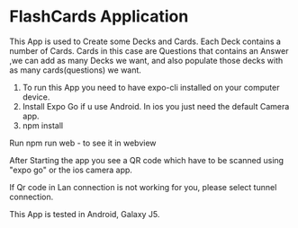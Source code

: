 # FlashCards Application

This App is used to Create some Decks and Cards. Each Deck contains a number of Cards. Cards in this case are Questions that contains an Answer
,we can add as many Decks we want, and also populate those decks with as many cards(questions) we want.

1. To run this App you need to have expo-cli installed on your computer device.
2. Install Expo Go if u use Android. In ios you just need the default Camera app.
3. npm install

Run npm run web - to see it in webview


After Starting the app you see a QR code which have to be scanned using "expo go" or the ios camera app.

If Qr code in Lan connection is not working for you, please select tunnel connection.

This App is tested in Android, Galaxy J5.
